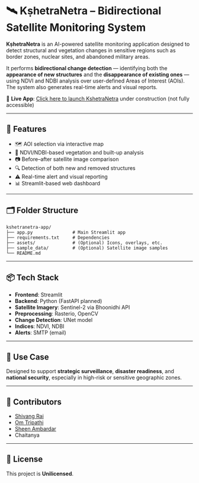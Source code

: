 # 🛰️ KṣhetraNetra – Bidirectional Satellite Monitoring System

**KṣhetraNetra** is an AI-powered satellite monitoring application designed to detect structural and vegetation changes in sensitive regions such as border zones, nuclear sites, and abandoned military areas.

It performs **bidirectional change detection** — identifying both the **appearance of new structures** and the **disappearance of existing ones** — using NDVI and NDBI analysis over user-defined Areas of Interest (AOIs). The system also generates real-time alerts and visual reports.

🚀 **Live App**: [Click here to launch KshetraNetra](https://kshetranetra.streamlit.app/)
under construction (not fully accessible)

---

## 🔧 Features

- 🗺️ AOI selection via interactive map  
- 🌱 NDVI/NDBI-based vegetation and built-up analysis  
- 📷 Before–after satellite image comparison  
- 🔍 Detection of both new and removed structures  
- ⚠️ Real-time alert and visual reporting  
- 📊 Streamlit-based web dashboard  

---

## 🗂️ Folder Structure

```
kshetranetra-app/
├── app.py               # Main Streamlit app  
├── requirements.txt     # Dependencies  
├── assets/              # (Optional) Icons, overlays, etc.  
├── sample_data/         # (Optional) Satellite image samples  
└── README.md
```

---

## 📦 Tech Stack

- **Frontend**: Streamlit  
- **Backend**: Python (FastAPI planned)  
- **Satellite Imagery**: Sentinel-2 via Bhoonidhi API  
- **Preprocessing**: Rasterio, OpenCV  
- **Change Detection**: UNet model  
- **Indices**: NDVI, NDBI  
- **Alerts**: SMTP (email)  

---

## 📍 Use Case

Designed to support **strategic surveillance**, **disaster readiness**, and **national security**, especially in high-risk or sensitive geographic zones.

---

## 🧠 Contributors

- [Shivang Rai](https://github.com/shivangraii)  
- [Om Tripathi](https://github.com/omtripathi06)  
- [Sheen Ambardar](https://github.com/SheenAmbardar)  
- Chaitanya

---

## 📜 License

This project is **Unilicensed**.
